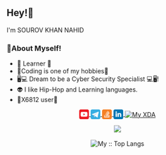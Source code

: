 ## Hey!👋
I'm SOUROV KHAN NAHID

### 🕺About Myself! 
- 🦜 Learner 🐲
- 🤖Coding is one of my hobbies🤖
- 🖥️💻 Dream to be a Cyber Security Specialist 💻🖥️!
- 👽 I like Hip-Hop and Learning languages. 
- 📱X6812 user📱
<p align="center">
<a href="https://youtube.com/@SourovKhanNahid">
<img align="center"  alt="My YouTube "  width="22px"  src="https://raw.githubusercontent.com/edent/SuperTinyIcons/master/images/svg/youtube.svg"  />
</a>
<a href="https://t.me/D3V1LXH4N">
<img align="center"  alt="My Telegram"  width="22px"  src="https://raw.githubusercontent.com/edent/SuperTinyIcons/master/images/svg/telegram.svg"  />
</a>
<a href="https://stackoverflow.com/users/21278623/sourov-khan-nahid">
<img align="center"  alt="My Stack overflow"  width="22px"  src="https://raw.githubusercontent.com/edent/SuperTinyIcons/master/images/svg/stackoverflow.svg"  />
</a>
<a href="https://www.google.com/url?sa=t&source=web&rct=j&url=https://bd.linkedin.com/in/sourov-khan-nahid-7a592b1a7&ved=2ahUKEwi9voj6-sL9AhXZ8XMBHQdNAu0QFnoECA8QAQ&usg=AOvVaw0m1_xN_dlhf_1TjOSbB8v9">
<img align="center"  alt="My LinkedIn"  width="22px"  src="https://raw.githubusercontent.com/edent/SuperTinyIcons/master/images/svg/linkedin.svg"  />
</a>
<a href="https://forum.xda-developers.com/m/sourov-khan-nahid.12286837/">
<img align="center"  alt="My XDA"  width="32px"  src="https://upload.wikimedia.org/wikipedia/commons/thumb/0/05/XDA-white-text.svg/1200px-XDA-white-text.svg.png"/>
</a>
</p>
<p align="center"><img src="https://madewithlove.now.sh/ph?colorB=%23009afa&template=for-the-badge&text=D3V1L+XH4N"><p/>
<p align="center"><img src="https://github-readme-stats.vercel.app/api/top-langs/?username=SOUROVKHANNAHID&langs_count=10&theme=dracula&layout=compact" alt="My :: Top Langs" /><p/>

